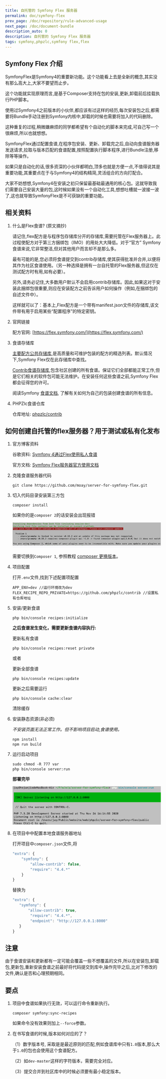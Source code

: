 ```yaml
---
title: 自托管的 Symfony Flex 服务器
permalink: doc/symfony-flex
prev_page: /doc/repository/rule-advanced-usage
next_page: /doc/document-bundle
description_auto: 0
description: 自托管的 Symfony Flex 服务器
tags: symfony,phpzlc,symfony flex,flex
---
```


## Symfony Flex 介绍

SymfonyFlex是Symfony4的重要新功能。这个功能看上去是全新的概念,其实没有那么高大上,大家不要望而止步。

这个功能就实现原理而言,是基于Composer支持在包的安装,更新,卸载前后挂载执行PHP脚本。

使用过Symfony4之前版本的小伙伴,都应该有过这样的经历,每次安装包之后,都需要将Bundle手动注册到Symfony内核中,卸载的时候也需要将加入的代码删除。

这种重复的过程,稍微嫌麻烦的同学都希望有个自动化的脚本来完成,可自己写一个很麻烦,所以也就想想。

SymfonyFlex通过配置食谱,在程序包安装、更新、卸载完之后,自动向食谱服务器发送请求,拉取与版本匹配的食谱配置,按照配置执行脚本程序,进行Bundle注册,移除等等操作。

如果只是自动化的话,很多资深的小伙伴都明白,顶多也就是方便一点,不值得说其是重要功能,其重要点在于与Symfony4的结构精简,灵活组合的方向打配合。

大家不妨想想,Symfony4在安装之初只保留最基础最通用的核心包。这就导致我们需要自己安装大量的包,这时候如果没有一个自动化工具,想想吐槽就一波接一波了,这也就导致SymfonyFlex是不可获缺的重要功能。

## 相关资料

1. 什么是Flex食谱? (原文摘抄)
     
     请记住,flex配方是与程序包存储库分开的存储库,需要托管在Flex服务器上。此过程使配方对于第三方捆绑包（IMO）的用处大大降低。对于“官方” Symfony食谱来说,它非常整洁,但对其他用户而言却不是那么多。
     
     最有可能的是,您必须将食谱提交到contrib存储库,使其获得批准并合并,以便将其作为社区食谱使用。（另一种选择是拥有一台自托管的Flex服务器,但这仅在测试配方时有用,如有必要）。
     
     另外,请务必记住,大多数用户默认不会启用contrib存储库。因此,如果这对于安装此捆绑包很重要,则应在安装配方之前告诉用户如何操作（例如,在捆绑包的自述文件中）。
     
     这样就可以了：基本上,Flex配方是一个带有manifest.json文件的存储库,该文件带有用于启用某些“配置程序”的特定密钥。
     
2. 官网链接

     配方官网: [https://flex.symfony.com/](https://flex.symfony.com/)    
   
3. 食谱存储库
   
     [主要配方公共存储库](https://github.com/symfony/recipes),是高质量和可维护包装的配方的精选列表。默认情况下,Symfony Flex仅在此存储库中查找。
 
     [Contrib食谱存储库](https://github.com/symfony/recipes-contrib),包含社区创建的所有食谱。保证它们全部都能正常工作,但是它们相关的软件包可能无法维护。在安装任何这些食谱之前,Symfony Flex都会征得您的许可。
      
     阅读Symfony [食谱文档](https://github.com/symfony/recipes/blob/master/README.rst), 了解有关如何为自己的包装创建食谱的所有信息。

4. PHPZlc食谱仓库
   
   仓库地址: [phpzlc/contrib](https://github.com/phpzlc/contrib)

## 如何创建自托管的flex服务器？用于测试或私有化发布 

1. 官方博客资料
   
   谷歌资料: [Symfony 4通过Flex使用私人食谱](https://blog.mayflower.de/6851-symfony-4-flex-private-recipes.html)
    
   官方文档: [Symfony Flex服务器官方使用文档](https://server-for-symfony-flex.readthedocs.io/en/latest/)

2. 克隆食谱服务器代码

   ```shell
   git clone https://github.com/moay/server-for-symfony-flex.git
   ```

3. 切入代码目录安装第三方包

   ```shell
   composer install
   ```

   如果你的是`composer 2`的话安装会出现报错
       
   ![compsoer2-error.png](/assets/posts/composer2-error.png)
      
   需要切换到`Composer 1`, 参照教程 [composer 更换版本](https://www.kancloud.cn/leizhenxing/composer/2129546)。

4. 项目配置

   打开`.env`文件,找到下述配置项配置
   
   ```shell
   APP_ENV=dev //运行环境改为dev
   FLEX_RECIPE_REPO_PRIVATE=https://github.com/phpzlc/contrib //设置私有仓库地址
   ```
 
5. 安装/更新食谱

   ```shell
   php bin/console recipes:initialize
   ```
   
   **之后食谱发生变化，需要更新食谱内容执行:**
  
       
   更新私有食谱

   ```shell
   php bin/console recipes:reset private
   ``` 
       
   或者
   
   更新全部食谱 
   
   ```shell
   php bin/console recipes:update
   ```

   更新之后需要运行
   
   ```shell
   php bin/console cache:clear
   ```
   
   清除缓存
   
6. 安装静态资源(非必须)

   _不安装页面无法正常工作。但不影响项目启动,食谱使用。_   
   
   ```shell
   npm install
   npm run build
   ```
   
   
7. 运行启动项目

   ```shell
   sudo chmod -R 777 var
   php bin/console server:run
   ```
   
   **部署完毕**
   
   ![server_run.png](/assets/posts/server_run.png)
  
8. 在项目中中配置本地食谱服务器地址

   打开项目中`composer.json`文件,将
   
   ```js
   "extra": {
       "symfony": {
           "allow-contrib": false,
           "require": "4.4.*"
       }
   }
   ```
   
   替换为
   
   ```js
   "extra": {
      "symfony": {
          "allow-contrib": true,
           "require": "4.4.*",
           "endpoint": "http://127.0.0.1:8000"
      }
   }
   ```

## 注意

   由于食谱安装和更新都有一定可能会覆盖一些不想覆盖的文件,所以在安装包,卸载包,更新包,重新安装食谱之前最好将代码提交到库中,操作完毕之后,比对下修改的文件,确认是否和心理预期相同。

## 要点

1. 项目中食谱如果执行无效，可以运行命令重新执行。
    
   ```shell
   composer symfony:sync-recipes
   ```
   
   如果命令没有效果则加上`--force`参数。
   

2. 在书写食谱的时候,版本如何对应的了？

   （1）数字版本号, 采取是是最近原则的匹配,例如食谱库中只有`1.0`版本,那么大于`1.0`的包也会使用这个食谱配方。
   
   （2）如`dev-master`这样的字符版本，需要完全对应。
   
   （3）提交合并到社区库中的时候必须要有最小稳定版本。